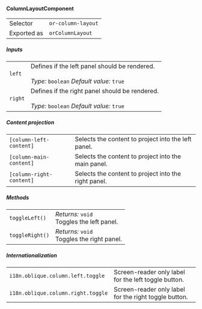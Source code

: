 #### ColumnLayoutComponent
|  |   |
|---|---|
| Selector | `or-column-layout` |
| Exported as | `orColumnLayout` |

##### Inputs
|  |   |
|---|---|
| `left` | Defines if the left panel should be rendered.<br><br>*Type:* `boolean` *Default value:* `true`|
| `right` | Defines if the right panel should be rendered.<br><br>*Type:* `boolean` *Default value:* `true`|

##### Content projection
|  |   |
|---|---|
| `[column-left-content]` | Selects the content to project into the left panel. |
| `[column-main-content]` | Selects the content to project into the main panel. |
| `[column-right-content]` | Selects the content to project into the right panel. |

##### Methods
|  |   |
|---|---|
| `toggleLeft()` | *Returns:* `void` <br> Toggles the left panel. |
| `toggleRight()` | *Returns:* `void` <br> Toggles the right panel. |

##### Internationalization
|  |   |
|---|---|
| `i18n.oblique.column.left.toggle` | Screen-reader only label for the left toggle button. |
| `i18n.oblique.column.right.toggle` | Screen-reader only label for the right toggle button. |
